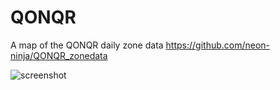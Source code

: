 # QONQR
A map of the QONQR daily zone data https://github.com/neon-ninja/QONQR_zonedata

![screenshot](screenshot.jpg)